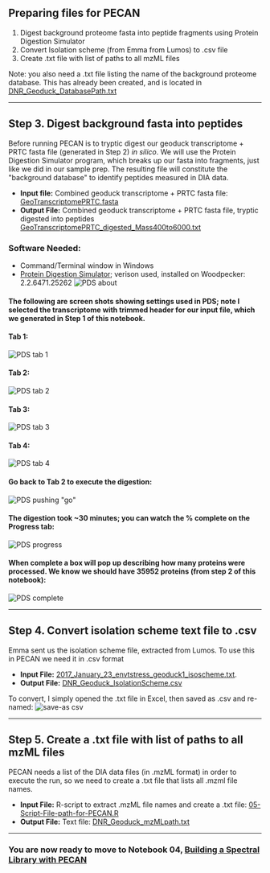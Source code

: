  
## Preparing files for PECAN

1. Digest background proteome fasta into peptide fragments using Protein Digestion Simulator  
  2. Convert Isolation scheme (from Emma from Lumos) to .csv file 
  3. Create .txt file with list of paths to all mzML files  

Note: you also need a .txt file listing the name of the background proteome database. This has already been created, and is located in [DNR_Geoduck_DatabasePath.txt](../../analyses/DIA/DNR_Geoduck_DatabasePath.txt)

---

## Step 3. Digest background fasta into peptides

Before running PECAN is to tryptic digest our geoduck transcriptome + PRTC fasta file (generated in Step 2) _in silico_. We will use the Protein Digestion Simulator program, which breaks up our fasta into fragments, just like we did in our sample prep. The resulting file will constitute the "background database" to identify peptides measured in DIA data. 

* **Input file:** Combined geoduck transcriptome + PRTC fasta file: [GeoTranscriptomePRTC.fasta](http://owl.fish.washington.edu/generosa/Generosa_DNR/GeoTranscriptomePRTC.fasta)
* **Output File:** Combined geoduck transcriptome + PRTC fasta file, tryptic digested into peptides [GeoTranscriptomePRTC_digested_Mass400to6000.txt](http://owl.fish.washington.edu/generosa/Generosa_DNR/GeoTranscriptomePRTC_digested_Mass400to6000.txt)

### Software Needed: 
 * Command/Terminal window in Windows
 * [Protein Digestion Simulator](https://omics.pnl.gov/software/protein-digestion-simulator); verison used, installed on Woodpecker: 2.2.6471.25262 
![PDS about](../images/PDS00.PNG?raw=true)


#### The following are screen shots showing settings used in PDS; note I selected the transcriptome with trimmed header for our input file, which we generated in Step 1 of this notebook. 

#### Tab 1:
![PDS tab 1](../images/PDS01.PNG?raw=true)

#### Tab 2:
![PDS tab 2](../images/PDS02.PNG?raw=true)

#### Tab 3:
![PDS tab 3](../images/PDS03.PNG?raw=true)

#### Tab 4:
![PDS tab 4](../images/PDS04.PNG?raw=true)

#### Go back to Tab 2 to execute the digestion: 
![PDS pushing "go"](../images/PDS06.PNG?raw=true)

#### The digestion took ~30 minutes; you can watch the % complete on the Progress tab: 
![PDS progress](../images/PDS07.PNG?raw=true)

#### When complete a box will pop up describing how many proteins were processed. We know we should have 35952 proteins (from step 2 of this notebook):
![PDS complete](../images/PDS08.PNG?raw=true)

---
## Step 4. Convert isolation scheme text file to .csv

Emma sent us the isolation scheme file, extracted from Lumos. To use this in PECAN we need it in .csv format

* **Input File:** [2017_January_23_envtstress_geoduck1_isoscheme.txt](../data/DIA/2017_January_23_envtstress_geoduck1_isoscheme.txt). 
* **Output File:** [DNR_Geoduck_IsolationScheme.csv](../data/DIA/DNR_Geoduck_IsolationScheme.csv)

To convert, I simply opened the .txt file in Excel, then saved as .csv and re-named:
![save-as csv](../images/Isolation-scheme-csv.png)

---
## Step 5. Create a .txt file with list of paths to all mzML files

PECAN needs a list of the DIA data files (in .mzML format) in order to execute the run, so we need to create a .txt file that lists all .mzml file names. 

* **Input File:** R-script to extract .mzML file names and create a .txt file: [05-Script-File-path-for-PECAN.R](../scripts-notebooks/05-Script-File-path-for-PECAN.R)
* **Output File:** Text file: [DNR_Geoduck_mzMLpath.txt](../data/DIA/2017-Geoduck-DIA-raw/DNR_Geoduck_mzMLpath.txt)   

---

### You are now ready to move to Notebook 04, [Building a Spectral Library with PECAN](../scripts-notebooks/DIA/06-Notebook-Building-Spectral-Library-with-PECAN.md)

